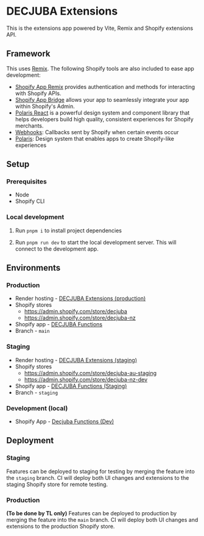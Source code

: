 # DECJUBA Extensions

This is the extensions app powered by Vite, Remix and Shopify extensions API.

## Framework

This uses [Remix](https://remix.run). The following Shopify tools are also included to ease app development:

- [Shopify App Remix](https://shopify.dev/docs/api/shopify-app-remix) provides authentication and methods for interacting with Shopify APIs.
- [Shopify App Bridge](https://shopify.dev/docs/apps/tools/app-bridge) allows your app to seamlessly integrate your app within Shopify's Admin.
- [Polaris React](https://polaris.shopify.com/) is a powerful design system and component library that helps developers build high quality, consistent experiences for Shopify merchants.
- [Webhooks](https://github.com/Shopify/shopify-app-js/tree/main/packages/shopify-app-remix#authenticating-webhook-requests): Callbacks sent by Shopify when certain events occur
- [Polaris](https://polaris.shopify.com/): Design system that enables apps to create Shopify-like experiences

## Setup

### Prerequisites

- Node
- Shopify CLI

### Local development

1. Run `pnpm i` to install project dependencies

2. Run `pnpm run dev` to start the local development server. This will connect to the development app.

## Environments

### Production

- Render hosting - [DECJUBA Extensions (production)](https://dashboard.render.com/web/srv-cr2nkbbtq21c73fbh44g)
- Shopify stores
  - https://admin.shopify.com/store/decjuba
  - https://admin.shopify.com/store/decjuba-nz
- Shopify app - [DECJUBA Functions](https://partners.shopify.com/479256/apps/83127304193/overview)
- Branch - `main`

### Staging

- Render hosting - [DECJUBA Extensions (staging)](https://dashboard.render.com/web/srv-cr2o25jtq21c73fbojcg)
- Shopify stores
  - https://admin.shopify.com/store/decjuba-au-staging
  - https://admin.shopify.com/store/decjuba-nz-dev
- Shopify app - [DECJUBA Functions (Staging)](https://partners.shopify.com/479256/apps/91506016257/overview)
- Branch - `staging`

### Development (local)

- Shopify App - [Decjuba Functions (Dev)](https://partners.shopify.com/479256/apps/93820682241/overview)

## Deployment

### Staging

Features can be deployed to staging for testing by merging the feature into the `staging` branch. CI will deploy both UI changes and extensions to the staging Shopify store for remote testing.

### Production

**(To be done by TL only)** Features can be deployed to production by merging the feature into the `main` branch. CI will deploy both UI changes and extensions to the production Shopify store.
